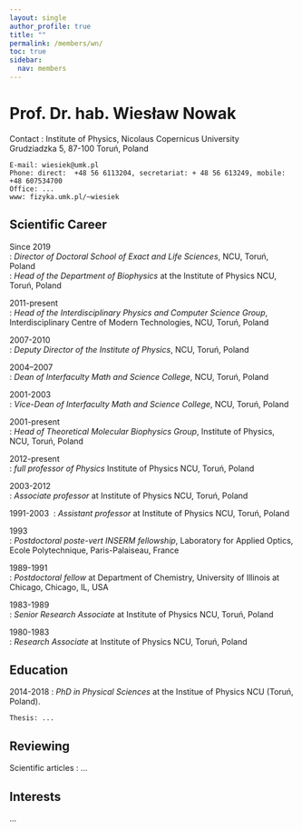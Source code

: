 ```yaml
---
layout: single
author_profile: true
title: ""
permalink: /members/wn/
toc: true
sidebar:
  nav: members
---
```


Prof. Dr. hab. Wiesław Nowak
===================

Contact
:   Institute of Physics, Nicolaus Copernicus University  
    Grudziadzka 5, 87-100 Toruń, Poland  

    E-mail: wiesiek@umk.pl  
    Phone: direct:  +48 56 6113204, secretariat: + 48 56 613249, mobile: +48 607534700  
    Office: ...  
    www: fizyka.umk.pl/~wiesiek

Scientific Career
-----------------

Since 2019  
:   *Director of Doctoral School of Exact and Life Sciences*, NCU, Toruń, Poland  
:   *Head of the Department of Biophysics* at the Institute of Physics NCU, Toruń, Poland  

2011-present  
:   *Head of the Interdisciplinary Physics and Computer Science Group*, Interdisciplinary Centre of Modern Technologies, NCU, Toruń, Poland

2007-2010  
:   *Deputy Director of the Institute of Physics*, NCU, Toruń, Poland  

2004–2007  
:   *Dean of Interfaculty Math and Science College*, NCU, Toruń, Poland  

2001-2003  
:   *Vice-Dean of Interfaculty Math and Science College*, NCU, Toruń, Poland  

2001-present  
:   *Head of Theoretical Molecular Biophysics Group*, Institute of Physics, NCU, Toruń, Poland  

2012-present  
:   *full professor of Physics* Institute of Physics NCU, Toruń, Poland   

2003-2012  
:   *Associate professor* at Institute of Physics NCU, Toruń, Poland  

1991-2003  
:   *Assistant professor* at Institute of Physics NCU, Toruń, Poland  

1993  
:   *Postdoctoral poste-vert INSERM fellowship*, Laboratory for Applied Optics, Ecole Polytechnique, Paris-Palaiseau, France  

1989-1991  
:   *Postdoctoral fellow* at Department of Chemistry, University of Illinois at Chicago, Chicago,  IL,  USA  

1983-1989  
:   *Senior Research Associate* at  Institute of Physics NCU, Toruń, Poland  

1980-1983  
:   *Research Associate* at  Institute of Physics NCU, Toruń, Poland  



Education
---------

2014-2018
:   *PhD in Physical Sciences* at the Institue of Physics NCU (Toruń, Poland).
  
    Thesis: ...   

Reviewing
---------

Scientific articles
:   ...   

Interests
---------

...   
